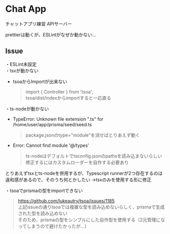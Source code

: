 # Chat App

チャットアプリ練習 APIサーバー

prettierは動くが、ESLintがなぜか動かない...

## Issue

・ESLint未設定  
・tsxが動かない

- tsoaからImportが出来ない
  > import { Controller } from 'tsoa';  
  > tsoa/dist/indexからimportすると一応直る

・ts-nodeが動かない

- TypeError: Unknown file extension ".ts" for /home/user/app/prisma/seed/seed.ts
  > package.jsonのtype="module"を消せばとりあえず動く
- Error: Cannot find module '@/types'
  > ts-nodeはデフォルトでtsconfig.jsonのpathsを読み込まないらしい  
  > 修正するにはカスタムローダーを自作する必要あり

とりあえずtsxとts-nodeを併用するが、Typescript runnerが2つ存在するのは違和感があるので、そのうち何とかしたい
→tsxのみを使用する形に修正

・tsoaでprismaの型をimportできない

> https://github.com/lukeautry/tsoa/issues/1185  
> 上記issueの通りtsoaでは複雑な型を読み込めないらしく、prismaで生成された型を読み込めない  
> そのため、prismaの型をシンプルにした自作型を使用する（2元管理になってしまうので避けたかったが...）
